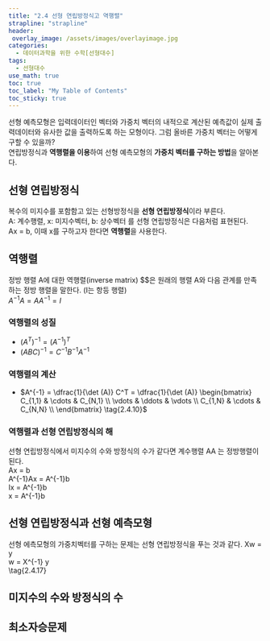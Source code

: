 ```yaml
---
title: "2.4 선형 연립방정식고 역행렬"
strapline: "strapline"
header:
 overlay_image: /assets/images/overlayimage.jpg
categories: 
  - 데이터과학을 위한 수학[선형대수]
tags:
  - 선형대수
use_math: true
toc: true
toc_label: "My Table of Contents" 
toc_sticky: true
---
```

선형 예측모형은 입력데이터인 벡터와 가중치 벡터의 내적으로 계산된 예측값이 실제 출력데이터와 유사한 값을 출력하도록 하는 모형이다. 그럼 올바른 가중치 벡터는 어떻게 구할 수 있을까?  
연립방정식과 **역행렬을 이용**하여 선형 예측모형의 **가중치 벡터를 구하는 방법**을 알아본다.

## 선형 연립방정식
복수의 미지수를 포함함고 있는 선형방정식을 **선형 연립방정식**이라 부른다.  
A: 계수행렬, x: 미지수벡터, b: 상수벡터 를 선형 연립방정식은 다음처럼 표현된다.  
Ax = b, 이때 x를 구하고자 한다면 **역행렬**을 사용한다.

## 역행렬
정방 행렬 A에 대한 역행렬(inverse matrix) $$은 원래의 행렬 A와 다음 관계를 만족하는 정방 행렬을 말한다. (I는 항등 행렬)  
$A^{-1} A = A A^{-1} = I  
\tag{2.4.5}$  

### 역행렬의 성질
* $(A^{T})^{-1} = (A^{-1})^{T}  
\tag{2.4.7}$
* $(ABC)^{-1} = C^{-1} B^{-1} A^{-1}  
\tag{2.4.9}$

### 역행렬의 계산
* $A^{-1} = \dfrac{1}{\det (A)} C^T = \dfrac{1}{\det (A)} 
\begin{bmatrix}
C_{1,1} & \cdots & C_{N,1}  \\
\vdots  & \ddots & \vdots   \\
C_{1,N} & \cdots & C_{N,N}  \\
\end{bmatrix}
\tag{2.4.10}$

### 역행렬과 선형 연립방정식의 해
선형 연립방정식에서 미지수의 수와 방정식의 수가 같다면 계수행렬  AA 는 정방행렬이 된다.  
Ax = b  
A^{-1}Ax = A^{-1}b  
Ix = A^{-1}b  
x = A^{-1}b  

## 선형 연립방정식과 선형 예측모형
선형 에측모형의 가중치벡터를 구하는 문제는 선형 연립방정식을 푸는 것과 같다.
Xw = y  
w = X^{-1} y  
\tag{2.4.17}
## 미지수의 수와 방정식의 수

## 최소자승문제